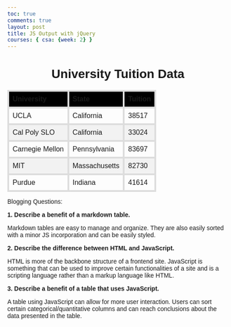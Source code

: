 ```yaml
---
toc: true
comments: true
layout: post
title: JS Output with jQuery
courses: { csa: {week: 2} }
---
```


<html>
<head>
    <title>JS Output with jQuery</title>
    <!-- Load jQuery and DataTables output style and scripts -->
    <link rel="stylesheet" type="text/css" href="https://cdn.datatables.net/1.13.4/css/jquery.dataTables.min.css">
    <script type="text/javascript" language="javascript" src="https://code.jquery.com/jquery-3.6.0.min.js"></script>
    <script type="text/javascript" language="javascript" src="https://cdn.datatables.net/1.13.4/js/jquery.dataTables.min.js"></script>
    <style>
        body {
            font-family: Arial, sans-serif;
        }
        table {
            border-collapse: collapse;
            width: 80%;
            margin: auto;
            margin-top: 20px;
        }
        th, td {
            border: 4px solid #dddddd;
            text-align: left;
            padding: 8px;
        }
        th {
            background-color: #000000;
        }
        tr:nth-child(even) {
            background-color: #f2f2f2;
        }
        .table {
            width: 100%;
            margin-top: 20px;
        }
    </style>
</head>
<body>
    <h1 style="text-align: center;">University Tuition Data</h1>
    <table id="demo" class="table">
        <thead>
            <tr>
                <th>University</th>
                <th>State</th>
                <th>Tuition</th>
            </tr>
        </thead>
        <tbody>
            <tr>
                <td>UCLA</td>
                <td>California</td>
                <td>38517</td>
            </tr>
            <tr>
                <td>Cal Poly SLO</td>
                <td>California</td>
                <td>33024</td>
            </tr>
            <tr>
                <td>Carnegie Mellon</td>
                <td>Pennsylvania</td>
                <td>83697</td>
            </tr>
            <tr>
                <td>MIT</td>
                <td>Massachusetts</td>
                <td>82730</td>
            </tr>
            <tr>
                <td>Purdue</td>
                <td>Indiana</td>
                <td>41614</td>
            </tr>
        </tbody>
    </table>
    <script>
        $("#demo").DataTable();
    </script>
</body>
</html>


Blogging Questions:

**1. Describe a benefit of a markdown table.**

Markdown tables are easy to manage and organize. They are also easily sorted with a minor JS incorporation and can be easily styled.

**2. Describe the difference between HTML and JavaScript.**

HTML is more of the backbone structure of a frontend site. JavaScript is something that can be used to improve certain functionalities of a site and is a scripting language rather than a markup language like HTML.

**3. Describe a benefit of a table that uses JavaScript.**

A table using JavaScript can allow for more user interaction. Users can sort certain categorical/quantitative columns and can reach conclusions about the data presented in the table.


